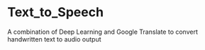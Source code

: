 # Text_to_Speech
A combination of Deep Learning and Google Translate to convert handwritten text to audio output
